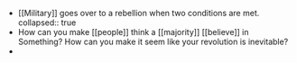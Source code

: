 - [[Military]] goes over to a rebellion when two conditions are met.
  collapsed:: true
- How can you make [[people]] think a [[majority]] [[believe]] in Something? How can you make it seem like your revolution is inevitable?
-